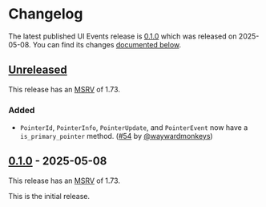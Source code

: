 <!-- Instructions

This changelog follows the patterns described here: <https://keepachangelog.com/en/>.

Subheadings to categorize changes are `added, changed, deprecated, removed, fixed, security`.

-->

# Changelog

The latest published UI Events release is [0.1.0](#010-2025-05-08) which was released on 2025-05-08.
You can find its changes [documented below](#010-2025-05-08).

## [Unreleased]

This release has an [MSRV][] of 1.73.

### Added

* `PointerId`, `PointerInfo`, `PointerUpdate`, and `PointerEvent` now have a `is_primary_pointer` method. ([#54][] by [@waywardmonkeys][])

## [0.1.0][] - 2025-05-08

This release has an [MSRV][] of 1.73.

This is the initial release.

[@waywardmonkeys]: https://github.com/waywardmonkeys

[#54]: https://github.com/endoli/ui-events/pull/54

[Unreleased]: https://github.com/endoli/ui-events/compare/v0.1.0...HEAD
[0.1.0]: https://github.com/linebender/color/releases/tag/v0.1.0

[MSRV]: README.md#minimum-supported-rust-version-msrv

